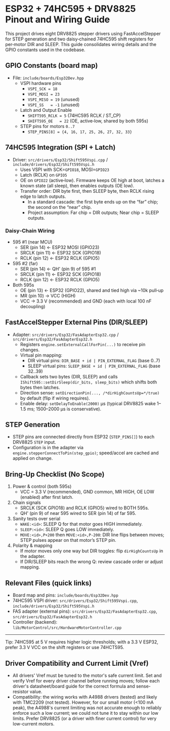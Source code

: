 # ESP32 + 74HC595 + DRV8825 Pinout and Wiring Guide

This project drives eight DRV8825 stepper drivers using FastAccelStepper for STEP generation and two daisy‑chained 74HC595 shift registers for per‑motor DIR and SLEEP. This guide consolidates wiring details and the GPIO constants used in the codebase.

## GPIO Constants (board map)

- File: `include/boards/Esp32Dev.hpp`
  - VSPI hardware pins
    - `VSPI_SCK = 18`
    - `VSPI_MOSI = 23`
    - `VSPI_MISO = 19` (unused)
    - `VSPI_SS   = -1` (unused)
  - Latch and Output Enable
    - `SHIFT595_RCLK = 5` (74HC595 RCLK / ST_CP)
    - `SHIFT595_OE   = 22` (OE, active‑low, shared by both 595s)
  - STEP pins for motors `0..7`
    - `STEP_PINS[8] = {4, 16, 17, 25, 26, 27, 32, 33}`

## 74HC595 Integration (SPI + Latch)

- Driver: `src/drivers/Esp32/Shift595Vspi.cpp` / `include/drivers/Esp32/Shift595Vspi.h`
  - Uses VSPI with SCK=`GPIO18`, MOSI=`GPIO23`
  - Latch (RCLK) on `GPIO5`
  - OE on `GPIO22` (active‑low). Firmware keeps OE high at boot, latches a known state (all sleep), then enables outputs (OE low).
  - Transfer order: DIR byte first, then SLEEP byte, then RCLK rising edge to latch outputs.
    - In a standard cascade: the first byte ends up on the “far” chip; the second on the “near” chip.
    - Project assumption: Far chip = DIR outputs; Near chip = SLEEP outputs.

### Daisy‑Chain Wiring

- 595 #1 (near MCU)
  - SER (pin 14) ← ESP32 MOSI (GPIO23)
  - SRCLK (pin 11) ← ESP32 SCK (GPIO18)
  - RCLK (pin 12) ← ESP32 RCLK (GPIO5)
- 595 #2 (far)
  - SER (pin 14) ← QH' (pin 9) of 595 #1
  - SRCLK (pin 11) ← ESP32 SCK (GPIO18)
  - RCLK (pin 12) ← ESP32 RCLK (GPIO5)
- Both 595s
  - OE (pin 13) ← ESP32 (GPIO22), shared and tied high via ~10k pull‑up
  - MR (pin 10) → VCC (HIGH)
  - VCC → 3.3 V (recommended) and GND (each with local 100 nF decoupling)

## FastAccelStepper External Pins (DIR/SLEEP)

- Adapter: `src/drivers/Esp32/FasAdapterEsp32.cpp` / `src/drivers/Esp32/FasAdapterEsp32.h`
  - Registers `engine.setExternalCallForPin(...)` to receive pin changes.
  - Virtual pin mapping:
    - DIR virtual pins: `DIR_BASE + id | PIN_EXTERNAL_FLAG` (base 0..7)
    - SLEEP virtual pins: `SLEEP_BASE + id | PIN_EXTERNAL_FLAG` (base 32..39)
  - Callback sets two bytes (DIR, SLEEP) and calls `IShift595::setDirSleep(dir_bits, sleep_bits)` which shifts both bytes then latches.
  - Direction sense: `setDirectionPin(..., /*dirHighCountsUp=*/true)` by default (flip if wiring requires).
  - Enable delay: `setDelayToEnable(2000)` µs (typical DRV8825 wake 1–1.5 ms; 1500–2000 µs is conservative).

## STEP Generation

- STEP pins are connected directly from ESP32 (`STEP_PINS[]`) to each DRV8825 `STEP` input.
- Configuration is in the adapter via `engine.stepperConnectToPin(step_gpio)`; speed/accel are cached and applied on change.

## Bring‑Up Checklist (No Scope)

1. Power & control (both 595s)
   - VCC = 3.3 V (recommended), GND common, MR HIGH, OE LOW (enabled) after first latch.
2. Chain signals
   - SRCLK (SCK GPIO18) and RCLK (GPIO5) wired to BOTH 595s.
   - QH' (pin 9) of near 595 wired to SER (pin 14) of far 595.
3. Sanity tests over serial
   - `WAKE:<id>`: SLEEP Q for that motor goes HIGH immediately.
   - `SLEEP:<id>`: SLEEP Q goes LOW immediately.
   - `MOVE:<id>,P+200` then `MOVE:<id>,P-200`: DIR line flips between moves; STEP pulses appear on that motor’s STEP pin.
4. Polarity & mapping
   - If motor moves only one way but DIR toggles: flip `dirHighCountsUp` in the adapter.
   - If DIR/SLEEP bits reach the wrong Q: review cascade order or adjust mapping.

## Relevant Files (quick links)

- Board map and pins: `include/boards/Esp32Dev.hpp`
- 74HC595 VSPI driver: `src/drivers/Esp32/Shift595Vspi.cpp`, `include/drivers/Esp32/Shift595Vspi.h`
- FAS adapter (external pins): `src/drivers/Esp32/FasAdapterEsp32.cpp`, `src/drivers/Esp32/FasAdapterEsp32.h`
- Controller (backend): `lib/MotorControl/src/HardwareMotorController.cpp`

---

Tip: 74HC595 at 5 V requires higher logic thresholds; with a 3.3 V ESP32, prefer 3.3 V VCC on the shift registers or use 74HCT595.

## Driver Compatibility and Current Limit (Vref)

- All drivers' Vref must be tuned to the motor's safe current limit. Set and verify Vref for every driver channel before running moves; follow each driver's datasheet/board guide for the correct formula and sense-resistor value.
- Compatibility: the wiring works with A4988 drivers (tested) and likely with TMC2209 (not tested). However, for our small motor (<100 mA peak), the A4988's current limiting was not accurate enough to reliably enforce such a low current; we could not tune it to stay within our low limits. Prefer DRV8825 (or a driver with finer current control) for very low-current motors.
